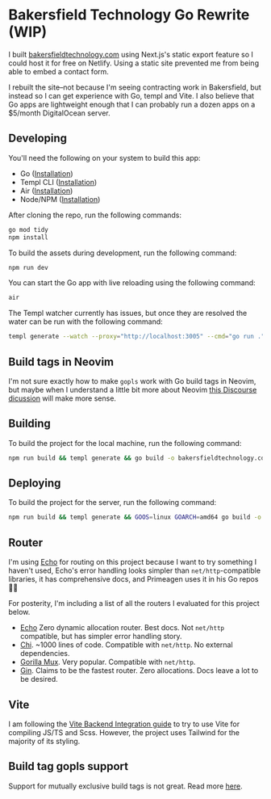 # Bakersfield Technology Go Rewrite (WIP)

I built [bakersfieldtechnology.com](https://bakersfieldtechnology.com) using Next.js's static export feature so I could host it for free on Netlify. Using a static site prevented me from being able to embed a contact form.

I rebuilt the site–not because I'm seeing contracting work in Bakersfield, but instead so I can get experience with Go, templ and Vite. I also believe that Go apps are lightweight enough that I can probably run a dozen apps on a $5/month DigitalOcean server.

## Developing

You'll need the following on your system to build this app:

- Go ([Installation](https://go.dev/doc/install))
- Templ CLI ([Installation](https://templ.guide/quick-start/installation))
- Air ([Installation](https://github.com/cosmtrek/air))
- Node/NPM ([Installation](https://nodejs.org/en/download))

After cloning the repo, run the following commands:

```sh
go mod tidy
npm install
```

To build the assets during development, run the following command:

```sh
npm run dev
```

You can start the Go app with live reloading using the following command:

```sh
air
```

The Templ watcher currently has issues, but once they are resolved the water can be run with the following command:

```sh
templ generate --watch --proxy="http://localhost:3005" --cmd="go run ."
```

## Build tags in Neovim

I'm not sure exactly how to make `gopls` work with Go build tags in Neovim, but maybe when I understand a little bit more about Neovim [this Discourse dicussion](https://neovim.discourse.group/t/gopls-settings-buildflags/790/10) will make more sense.

## Building

To build the project for the local machine, run the following command:

```sh
npm run build && templ generate && go build -o bakersfieldtechnology.com
```

## Deploying

To build the project for the server, run the following command:

```sh
npm run build && templ generate && GOOS=linux GOARCH=amd64 go build -o bakersfieldtechnology.com
```

## Router

I'm using [Echo](https://echo.labstack.com/) for routing on this project because I want to try something I haven't used, Echo's error handling looks simpler than `net/http`-compatible libraries, it has comprehensive docs, and Primeagen uses it in his Go repos 🤷‍♂️

For posterity, I'm including a list of all the routers I evaluated for this project below.

- [Echo](https://echo.labstack.com/) Zero dynamic allocation router. Best docs. Not `net/http` compatible, but has simpler error handling story.
- [Chi](https://go-chi.io/#/). ~1000 lines of code. Compatible with `net/http`. No external dependencies.
- [Gorilla Mux](https://github.com/gorilla/mux). Very popular. Compatible with `net/http`.
- [Gin](https://gin-gonic.com/). Claims to be the fastest router. Zero allocations. Docs leave a lot to be desired.

## Vite

I am following the [Vite Backend Integration guide](https://vitejs.dev/guide/backend-integration.html) to try to use Vite for compiling JS/TS and Scss. However, the project uses Tailwind for the majority of its styling.

## Build tag gopls support

Support for mutually exclusive build tags is not great. Read more [here](https://github.com/golang/go/issues/29202).
